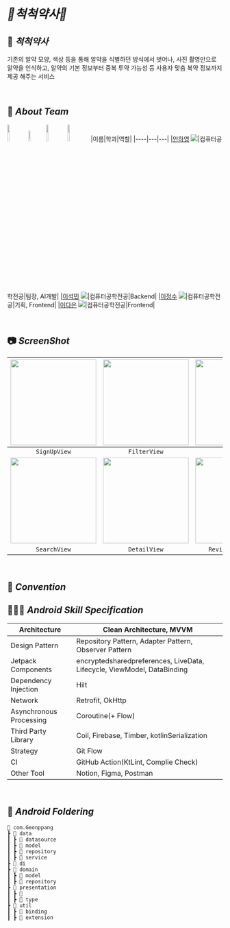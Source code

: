 # *💊척척약사💛*

## 💊 *****척척약사*****
기존의 알약 모양, 색상 등을 통해 알약을 식별하던 방식에서 벗어나, 사진 촬영만으로 알약을 인식하고, 알약의 기본 정보부터 중복 투약 가능성 등 사용자 맞춤 복약 정보까지 제공 해주는 서비스

<br>


## 👋 *****About Team*****
<img src = "https://user-images.githubusercontent.com/89643634/208525117-f06e8cac-b7de-49f8-816a-298d73b96cac.png" width="10%" height="10%"><img src = "https://user-images.githubusercontent.com/89643634/208526489-d5d24a7d-d81c-4c62-a906-98fe84554920.png" width="8%" height="8%"><img src = "https://user-images.githubusercontent.com/89643634/208526454-828e2cfb-1137-4e11-93d5-3d09df7a862a.png" width="10%" height="10%"><img src = "https://user-images.githubusercontent.com/89643634/208526473-166945c0-7084-4052-9215-f212d1ecdb79.png" width="10%" height="10%">
|이름|학과|역할|
|----|---|---|
|[안하영](https://github.com/ahnha-ahnha) [![](https://img.shields.io/badge/Github-ahnha-blue?style=flat-square&logo=Github)](https://github.com/ahnha-ahnha)|컴퓨터공학전공|팀장, AI개발|
|[이석민](https://github.com/DrRivaski) [![](https://img.shields.io/badge/Github-DrRivaski-blue?style=flat-square&logo=Github)](https://github.com/DrRivaski)|컴퓨터공학전공|Backend|
|[이정수](https://github.com/Lee-JeongSoo) [![](https://img.shields.io/badge/Github-LeeJeongSoo-blue?style=flat-square&logo=Github)](https://github.com/Lee-JeongSoo)|컴퓨터공학전공|기획, Frontend|
|[이다은](https://github.com/Dan2dani) [![](https://img.shields.io/badge/Github-Dan2dani-blue?style=flat-square&logo=Github)](https://github.com/Dan2dani)|컴퓨터공학전공|Frontend|

<br>


## 📷 *****ScreenShot*****
| <img width="200" src=""/> | <img width="200" src=""/> | <img width="200" src=""/> | <img width="200" src=""/> | 
| :---: | :---: | :---: |:------------------------------------------------------------------------------------------------------------------------------:|
|`SignUpView`|`FilterView`|`HomeView`|                                                        `BakeryListView`                                                        |
| <img width="200" src=""/> | <img width="200" src=""/> | <img width="200" src=""/> |<img width="200" src="">
|`SearchView`|`DetailView`|`ReviewWritingView`|`MyPageView`|

<br>

## 📘 *****Convention*****


## 👩🏻‍💻 ***Android Skill Specification***

| Architecture | Clean Architecture, MVVM |
| --- | --- |
| Design Pattern | Repository Pattern, Adapter Pattern, Observer Pattern |
| Jetpack Components | encryptedsharedpreferences, LiveData, Lifecycle, ViewModel, DataBinding |
| Dependency Injection | Hilt |
| Network | Retrofit, OkHttp |
| Asynchronous Processing | Coroutine(+ Flow) |
| Third Party Library | Coil, Firebase, Timber, kotlinSerialization |
| Strategy | Git Flow |
| CI | GitHub Action(KtLint, Complie Check) |
| Other Tool | Notion, Figma, Postman |
<br>

## 📁 *****Android Foldering*****

```
📂 com.Geonppang
┣ 📂 data
┃ ┣ 📂 datasource
┃ ┣ 📂 model
┃ ┣ 📂 repository
┃ ┣ 📂 service
┣ 📂 di
┣ 📂 domain
┃ ┣ 📂 model
┃ ┣ 📂 repository
┣ 📂 presentation
┃ ┣ 📂 
┃ ┣ 📂 type
┣ 📂 util
┃ ┣ 📂 binding
┃ ┣ 📂 extension
```
